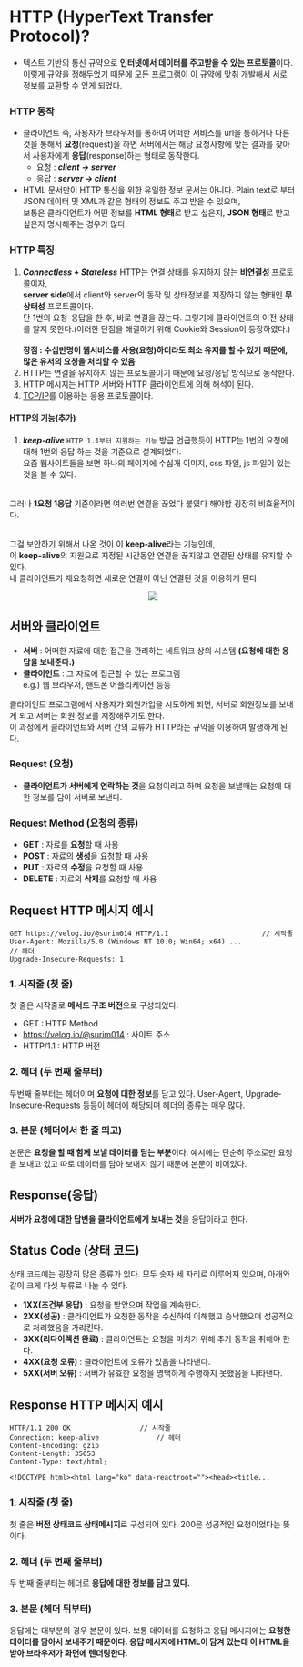 # HTTP (HyperText Transfer Protocol)?
- 텍스트 기반의 통신 규약으로 **인터넷에서 데이터를 주고받을 수 있는 프로토콜**이다.<br>
이렇게 규약을 정해두었기 때문에 모든 프로그램이 이 규약에 맞춰 개발해서 서로 정보를 교환할 수 있게 되었다.
  
### HTTP 동작
- 클라이언트 즉, 사용자가 브라우저를 통하여 어떠한 서비스를 url을 통하거나 다른 것을 통해서 **요청**(request)을 하면 서버에서는 해당 요청사항에 맞는 결과를 찾아서 사용자에게 **응답**(response)하는 형태로 동작한다.
  - 요청 : ***client -> server***
  - 응답 : ***server -> client***
- HTML 문서만이 HTTP 통신을 위한 유일한 정보 문서는 아니다. Plain text로 부터 JSON 데이터 및 XML과 같은 형태의 정보도 주고 받을 수 있으며,<br>
보통은 클라이언트가 어떤 정보를 **HTML 형태**로 받고 싶은지, **JSON 형태**로 받고 싶은지 명시해주는 경우가 많다.

### HTTP 특징
1. ***Connectless + Stateless***
  HTTP는 연결 상태를 유지하지 않는 **비연결성** 프로토콜이자, <br>
  **server side**에서 client와 server의 동작 및 상태정보를 저장하지 않는 형태인 **무상태성** 프로토콜이다.<br>
  단 1번의 요청-응답을 한 후, 바로 연결을 끊는다. 그렇기에 클라이언트의 이전 상태를 알지 못한다.(이러한 단점을 해결하기 위해 Cookie와 Session이 등장하였다.)<br><br>
  **장점 : 수십만명이 웹서비스를 사용(요청)하더라도 최소 유지를 할 수 있기 때문에, 많은 유저의 요청을 처리할 수 있음**
2. HTTP는 연결을 유지하지 않는 프로토콜이기 때문에 요청/응답 방식으로 동작한다.
3. HTTP 메시지는 HTTP 서버와 HTTP 클라이언트에 의해 해석이 된다.
4. [TCP/IP](../ETC/ETC.md###TCP/IP란?)를 이용하는 응용 프로토콜이다.

#### HTTP의 기능(추가)
1. ***keep-alive*** `HTTP 1.1부터 지원하는 기능`
방금 언급했듯이 HTTP는 1번의 요청에 대해 1번의 응답 하는 것을 기준으로 설계되었다.<br>
요즘 웹사이트들을 보면 하나의 페이지에 수십개 이미지, css 파일, js 파일이 있는 것을 볼 수 있다.<br><br>

그러나 **1요청 1응답** 기준이라면 여러번 연결을 끊었다 붙였다 해야함 굉장히 비효율적이다.<br><br>

그걸 보안하기 위해서 나온 것이 이 **keep-alive**라는 기능인데,<br>
이 **keep-alive**의 지원으로 지정된 시간동안 연결을 끊지않고 연결된 상태를 유지할 수 있다.<br>
내 클라이언트가 재요청하면 새로운 연결이 아닌 연결된 것을 이용하게 된다.<br>

<div align="center">
  
<img src="https://media.vlpt.us/post-images/surim014/e0aa5520-2d59-11ea-86da-fb3b00230640/image.png">

</div>

## 서버와 클라이언트
- **서버** : 어떠한 자료에 대한 접근을 관리하는 네트워크 상의 시스템 **(요청에 대한 응답을 보내준다.)**
- **클라이언트** : 그 자료에 접근할 수 있는 프로그램  
e.g.) 웹 브라우저, 핸드폰 어플리케이션 등등

클라이언트 프로그램에서 사용자가 회원가입을 시도하게 되면, 서버로 회원정보를 보내게 되고 서버는 회원 정보를 저장해주기도 한다.<br>
이 과정에서 클라이언트와 서버 간의 교류가 HTTP라는 규약을 이용하여 발생하게 된다.

### Request (요청)
- **클라이언트가 서버에게 연락하는 것**을 요청이라고 하며 요청을 보낼때는 요청에 대한 정보를 담아 서버로 보낸다.

### Request Method (요청의 종류)
- **GET** : 자료를 **요청**할 때 사용
- **POST** : 자료의 **생성**을 요청할 때 사용
- **PUT** : 자료의 **수정**을 요청할 때 사용
- **DELETE** : 자료의 **삭제**를 요청할 때 사용

## Request HTTP 메시지 예시
```
GET https://velog.io/@surim014 HTTP/1.1						  // 시작줄
User-Agent: Mozilla/5.0 (Windows NT 10.0; Win64; x64) ...			  // 헤더
Upgrade-Insecure-Requests: 1
```
### 1. 시작줄 (첫 줄)
첫 줄은 시작줄로 **메서드 구조 버전**으로 구성되었다.
- GET : HTTP Method
- https://velog.io/@surim014 : 사이트 주소
- HTTP/1.1 : HTTP 버전

### 2. 헤더 (두 번째 줄부터)
두번째 줄부터는 헤더이며 **요청에 대한 정보**를 담고 있다. User-Agent, Upgrade-Insecure-Requests 등등이 헤더에 해당되며 헤더의 종류는 매우 많다.

### 3. 본문 (헤더에서 한 줄 띄고)
본문은 **요청을 할 때 함께 보낼 데이터를 담는 부분**이다. 예시에는 단순히 주소로만 요청을 보내고 있고 따로 데이터를 담아 보내지 않기 때문에 본문이 비어있다.

## Response(응답)
**서버가 요청에 대한 답변을 클라이언트에게 보내는 것**을 응답이라고 한다.

## Status Code (상태 코드)
상태 코드에는 굉장히 많은 종류가 있다. 모두 숫자 세 자리로 이루어져 있으며, 아래와 같이 크게 다섯 부류로 나눌 수 있다.
- **1XX(조건부 응답)** : 요청을 받았으며 작업을 계속한다.
- **2XX(성공)** : 클라이언트가 요청한 동작을 수신하여 이해했고 승낙했으며 성공적으로 처리했음을 가리킨다.
- **3XX(리다이렉션 완료)** : 클라이언트는 요청을 마치기 위해 추가 동작을 취해야 한다.
- **4XX(요청 오류)** : 클라이언트에 오류가 있음을 나타낸다.
- **5XX(서버 오류)** : 서버가 유효한 요청을 명백하게 수행하지 못했음을 나타낸다.

## Response HTTP 메시지 예시
```
HTTP/1.1 200 OK					// 시작줄
Connection: keep-alive				// 헤더
Content-Encoding: gzip												 
Content-Length: 35653
Content-Type: text/html;

<!DOCTYPE html><html lang="ko" data-reactroot=""><head><title...
```

### 1. 시작줄 (첫 줄)
첫 줄은 **버전 상태코드 상태메시지**로 구성되어 있다. 200은 성공적인 요청이었다는 뜻이다.
### 2. 헤더 (두 번째 줄부터)
두 번째 줄부터는 헤더로 **응답에 대한 정보를 담고 있다.**
### 3. 본문 (헤더 뒤부터)
응답에는 대부분의 경우 본문이 있다. 보통 데이터를 요청하고 응답 메시지에는 **요청한 데이터를 담아서 보내주기 때문이다. 응답 메시지에 HTML이 담겨 있는데 이 HTML을 받아 브라우저가 화면에 렌더링한다.**
